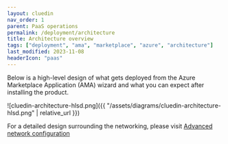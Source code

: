 ```yaml
---
layout: cluedin
nav_order: 1
parent: PaaS operations
permalink: /deployment/architecture
title: Architecture overview
tags: ["deployment", "ama", "marketplace", "azure", "architecture"]
last_modified: 2023-11-08
headerIcon: "paas"
---
```


Below is a high-level design of what gets deployed from the Azure Marketplace Application (AMA) wizard and what you can expect after installing the product. 

![cluedin-architecture-hlsd.png]({{ "/assets/diagrams/cluedin-architecture-hlsd.png" | relative_url }})

For a detailed design surrounding the networking, please visit [Advanced network configuration](/deployment/infra-how-tos/advanced-network)